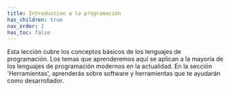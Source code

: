 ```yaml
---
title: Introduccion a la programación
has_children: true
nav_order: 2
has_toc: false
---
```


Esta lección cubre los conceptos básicos de los lenguajes de programación. Los temas que aprenderemos aquí se aplican a la mayoría de los lenguajes de programación modernos en la actualidad. En la sección 'Herramientas', aprenderás sobre software y herramientas que te ayudarán como desarrollador.




